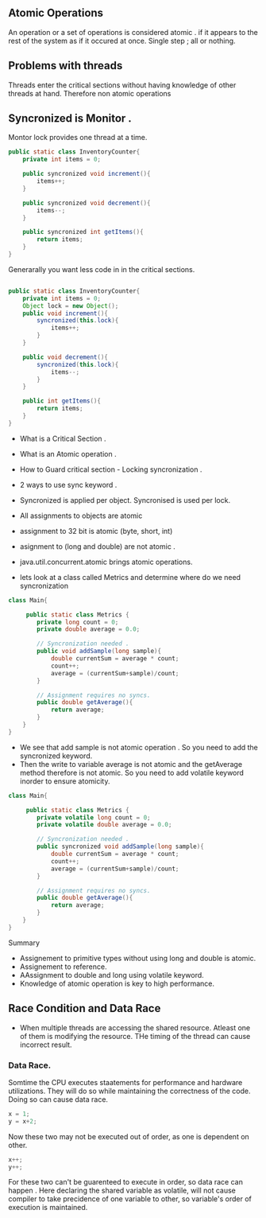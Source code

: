 ## Atomic Operations
An operation or a set of operations is considered atomic . if it appears to the rest of the system as if it occured at once. Single step ; all or nothing. 

## Problems with threads

Threads enter the critical sections without having knowledge of other threads at hand. Therefore non atomic operations 

## Syncronized is Monitor . 

Montor lock provides one thread at a time. 

```java
public static class InventoryCounter{
    private int items = 0;

    public syncronized void increment(){
        items++;
    }

    public syncronized void decrement(){
        items--;
    }  

    public syncronized int getItems(){
        return items;
    }
}

```
Generarally you want less code in in the critical sections. 


```java

public static class InventoryCounter{
    private int items = 0;
    Object lock = new Object();
    public void increment(){
        syncronized(this.lock){
            items++;
        }
    }

    public void decrement(){
        syncronized(this.lock){
            items--;
        }
    }  

    public int getItems(){
        return items;
    }
}

```
- What is a Critical Section .
- What is an Atomic operation .
- How to Guard critical section - Locking syncronization .
- 2 ways to use sync keyword .
- Syncronized is applied per object. Syncronised is used per lock.
- All assignments to objects are atomic
- assignment to 32 bit is atomic (byte, short, int)
- asignment to (long and double) are not atomic .
- java.util.concurrent.atomic brings atomic operations.


- lets look at a class called Metrics and determine where do we need syncronization

```java
class Main{

     public static class Metrics {
        private long count = 0;
        private double average = 0.0;

        // Syncronization needed . 
        public void addSample(long sample){
            double currentSum = average * count;
            count++;
            average = (currentSum+sample)/count;
        }

        // Assignment requires no syncs. 
        public double getAverage(){
            return average;
        }
    }
}
```
- We see that add sample is not atomic operation . So you need to add the syncronized keyword.
- Then the write to variable average is not atomic and the getAverage method therefore is not atomic. So you need to add volatile keyword inorder to ensure atomicity.

```java
class Main{

     public static class Metrics {
        private volatile long count = 0;
        private volatile double average = 0.0;

        // Syncronization needed . 
        public syncronized void addSample(long sample){
            double currentSum = average * count;
            count++;
            average = (currentSum+sample)/count;
        }

        // Assignment requires no syncs. 
        public double getAverage(){
            return average;
        }
    }
}
```
Summary 
- Assignement to primitive types without using long and double is atomic.
- Assignement to reference.
- AAssignment to double and long using volatile keyword.
- Knowledge of atomic operation is key to high performance.

## Race Condition and Data Race 

- When multiple threads are accessing the shared resource. Atleast one of them is modifying the resource. THe timing of the thread can cause incorrect result. 

### Data Race. 
Somtime the CPU executes staatements for performance and hardware utilizations. 
They will do so while maintaining the correctness of the code. 
Doing so can cause data race. 
```java
x = 1;
y = x+2;
```
Now these two may not be executed out of order, as one is dependent on other. 
```java
x++;
y++;
```
For these two can't be guarenteed to execute in order, so data race can happen . Here declaring the shared variable as volatile, will not cause compiler to take precidence of one variable to other, so variable's order of execution is maintained. 



